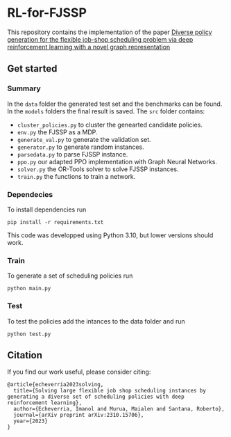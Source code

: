 # RL-for-FJSSP

This repository contains the implementation of the paper [Diverse policy generation for the flexible job-shop scheduling problem via deep reinforcement learning with a novel graph representation]([https://arxiv.org/abs/2310.15706](https://www.sciencedirect.com/science/article/pii/S0952197624016464))

## Get started

### Summary

In the ```data``` folder the generated test set and the benchmarks can be found. In the ```models``` folders the final result is saved. The ```src``` folder contains:

* ```cluster_policies.py``` to cluster the genearted candidate policies.
* ```env.py``` the FJSSP as a MDP.
* ```generate_val.py``` to generate the validation set.
* ```generator.py``` to generate random instances.
* ```parsedata.py``` to parse FJSSP instance.
* ```ppo.py``` our adapted PPO implementation with Graph Neural Networks.
* ```solver.py``` the OR-Tools solver to solve FJSSP instances.
* ```train.py``` the functions to train a network.


### Dependecies

To install dependencies run

```
pip install -r requirements.txt
```

This code was developped using Python 3.10, but lower versions should work.

### Train

To generate a set of scheduling policies run

```
python main.py
```

### Test

To test the policies add the intances to the data folder and run 

```
python test.py
```

## Citation

If you find our work useful, please consider citing:

```
@article{echeverria2023solving,
  title={Solving large flexible job shop scheduling instances by generating a diverse set of scheduling policies with deep reinforcement learning},
  author={Echeverria, Imanol and Murua, Maialen and Santana, Roberto},
  journal={arXiv preprint arXiv:2310.15706},
  year={2023}
}
```
